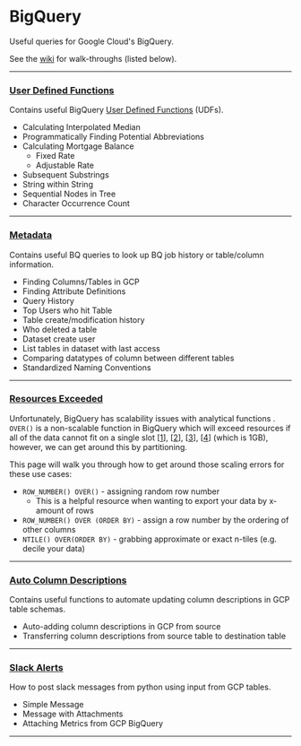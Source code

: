 # BigQuery

Useful queries for Google Cloud's BigQuery.

See the [wiki](https://github.com/FaithAndren/BigQuery/wiki) for walk-throughs (listed below).
  
***
### [User Defined Functions](https://github.com/FaithAndren/BigQuery/wiki/UDFs)

Contains useful BigQuery [User Defined Functions](https://cloud.google.com/bigquery/docs/reference/standard-sql/user-defined-functions) (UDFs).

* Calculating Interpolated Median
* Programmatically Finding Potential Abbreviations
* Calculating Mortgage Balance
  * Fixed Rate
  * Adjustable Rate
* Subsequent Substrings
* String within String
* Sequential Nodes in Tree
* Character Occurrence Count
  
***
### [Metadata](https://github.com/ElyseAndren/BigQuery/wiki/Metadata)

  Contains useful BQ queries to look up BQ job history or table/column information.
  
  * Finding Columns/Tables in GCP
  * Finding Attribute Definitions
  * Query History
  * Top Users who hit Table
  * Table create/modification history
  * Who deleted a table
  * Dataset create user
  * List tables in dataset with last access
  * Comparing datatypes of column between different tables
  * Standardized Naming Conventions
  
***
### [Resources Exceeded](https://github.com/ElyseAndren/BigQuery/wiki/Resources-Exceeded)

Unfortunately, BigQuery has scalability issues with analytical functions .
`OVER()` is a non-scalable function in BigQuery which will exceed resources if all of the data cannot fit on a single slot [[1](https://cloud.google.com/bigquery/docs/best-practices-performance-output#use_a_limit_clause_with_large_sorts)], [[2](https://stackoverflow.com/questions/34780543/fixing-resources-exceeded-in-bigquery-and-making-it-run-faster)], [[3](https://stackoverflow.com/questions/46005418/query-failed-error-resources-exceeded-during-query-execution-the-query-could-n)], [[4](https://github.com/ebmdatalab/openprescribing/issues/698)] (which is 1GB), however, we can get around this by partitioning.

This page will walk you through how to get around those scaling errors for these use cases:

* `ROW_NUMBER() OVER()` - assigning random row number
  * This is a helpful resource when wanting to export your data by x-amount of rows
* `ROW_NUMBER() OVER (ORDER BY)` - assign a row number by the ordering of other columns
* `NTILE() OVER(ORDER BY)` - grabbing approximate or exact n-tiles (e.g. decile your data)

***
### [Auto Column Descriptions](https://github.com/FaithAndren/BigQuery/wiki/Column-Descriptions)

Contains useful functions to automate updating column descriptions in GCP table schemas.
  
* Auto-adding column descriptions in GCP from source
* Transferring column descriptions from source table to destination table

***
### [Slack Alerts](https://github.com/FaithAndren/BigQuery/wiki/Slack-Alerts)

How to post slack messages from python using input from GCP tables.

* Simple Message
* Message with Attachments
* Attaching Metrics from GCP BigQuery


***
<!--
Faith Andren
--->
